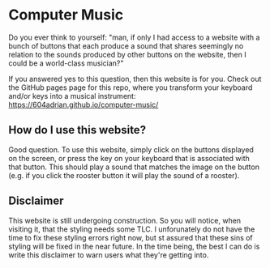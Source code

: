 # Computer Music
Do you ever think to yourself: "man, if only I had access to a website with a bunch of buttons that each produce a sound that shares seemingly no relation to the sounds produced by other buttons on the website, then I could be a world-class musician?"

If you answered yes to this question, then this website is for you. Check out the GitHub pages page for this repo, where you transform your keyboard and/or keys into a musical instrument: https://604adrian.github.io/computer-music/

## How do I use this website?
Good question. To use this website, simply click on the buttons displayed on the screen, or press the key on your keyboard that is associated with that button. This should play a sound that matches the image on the button (e.g. if you click the rooster button it will play the sound of a rooster).

## Disclaimer
This website is still undergoing construction. So you will notice, when visiting it, that the styling needs some TLC. I unforunately do not have the time to fix these styling errors right now, but st assured that these sins of styling will be fixed in the near future. In the time being, the best I can do is write this disclaimer to warn users what they're getting into.
